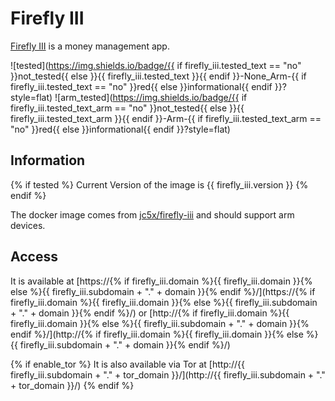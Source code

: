 # Firefly III

[Firefly III](https://firefly-iii.org/) is a money management app.

![tested](https://img.shields.io/badge/{{ if firefly_iii.tested_text == "no" }}not_tested{{ else }}{{ firefly_iii.tested_text }}{{ endif }}-None_Arm-{{ if firefly_iii.tested_text == "no" }}red{{ else }}informational{{ endif }}?style=flat)
![arm_tested](https://img.shields.io/badge/{{ if firefly_iii.tested_text_arm == "no" }}not_tested{{ else }}{{ firefly_iii.tested_text_arm }}{{ endif }}-Arm-{{ if firefly_iii.tested_text_arm == "no" }}red{{ else }}informational{{ endif }}?style=flat)

## Information

{% if tested %}
Current Version of the image is {{ firefly_iii.version }}
{% endif %}

The docker image comes from [jc5x/firefly-iii](https://hub.docker.com/r/jc5x/firefly-iii) and should support arm devices.

## Access

It is available at [https://{% if firefly_iii.domain %}{{ firefly_iii.domain }}{% else %}{{ firefly_iii.subdomain + "." + domain }}{% endif %}/](https://{% if firefly_iii.domain %}{{ firefly_iii.domain }}{% else %}{{ firefly_iii.subdomain + "." + domain }}{% endif %}/) or [http://{% if firefly_iii.domain %}{{ firefly_iii.domain }}{% else %}{{ firefly_iii.subdomain + "." + domain }}{% endif %}/](http://{% if firefly_iii.domain %}{{ firefly_iii.domain }}{% else %}{{ firefly_iii.subdomain + "." + domain }}{% endif %}/)

{% if enable_tor %}
It is also available via Tor at [http://{{ firefly_iii.subdomain + "." + tor_domain }}/](http://{{ firefly_iii.subdomain + "." + tor_domain }}/)
{% endif %}

